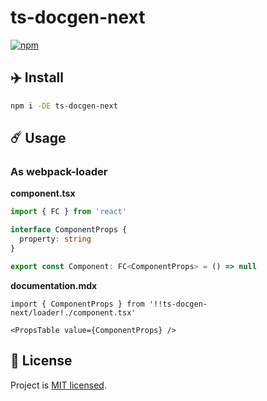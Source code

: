 # ts-docgen-next

[![npm](https://img.shields.io/npm/v/ts-docgen-next.svg?style=flat-square&labelColor=111)][npm]

## ✈️ Install

```sh
npm i -DE ts-docgen-next
```

## ☄️ Usage

### As webpack-loader

**component.tsx**

```ts
import { FC } from 'react'

interface ComponentProps {
  property: string
}

export const Component: FC<ComponentProps> = () => null
```

**documentation.mdx**

```tsx
import { ComponentProps } from '!!ts-docgen-next/loader!./component.tsx'

<PropsTable value={ComponentProps} />
```

## 📜 License

Project is [MIT licensed](https://github.com/bem/ts-docgen-next/blob/master/license.md).

[npm]: https://www.npmjs.com/package/ts-docgen-next
